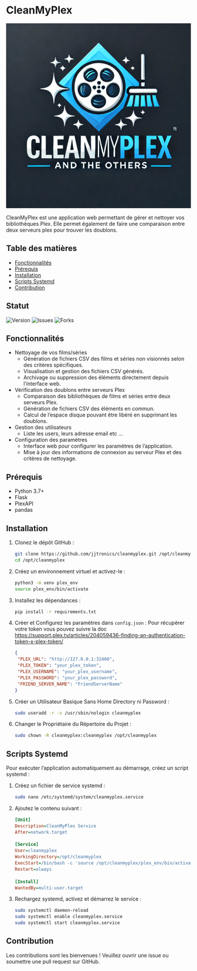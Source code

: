 # CleanMyPlex

![CleanMyPlex Logo](https://github.com/jjtronics/CleanMyPlex/blob/main/static/logo.png)

CleanMyPlex est une application web permettant de gérer et nettoyer vos bibliothèques Plex. Elle permet également de faire une comparaison entre deux serveurs plex pour trouver les doublons.

## Table des matières
- [Fonctionnalités](#fonctionnalités)
- [Prérequis](#prérequis)
- [Installation](#installation)
- [Scripts Systemd](#scripts-systemd)
- [Contribution](#contribution)

## Statut
![Version](https://img.shields.io/github/v/release/jjtronics/cleanmyplex)
![Issues](https://img.shields.io/github/issues/jjtronics/cleanmyplex)
![Forks](https://img.shields.io/github/forks/jjtronics/cleanmyplex)

## Fonctionnalités

- Nettoyage de vos films/séries
  - Génération de fichiers CSV des films et séries non visionnés selon des critères spécifiques.
  - Visualisation et gestion des fichiers CSV générés.
  - Archivage ou suppression des éléments directement depuis l’interface web.
- Vérification des doublons entre serveurs Plex
  - Comparaison des bibliothèques de films et séries entre deux serveurs Plex.
  - Génération de fichiers CSV des éléments en commun.
  - Calcul de l’espace disque pouvant être libéré en supprimant les doublons.
- Gestion des utilisateurs
  - Liste les users, leurs adresse email etc ...
- Configuration des paramètres
  - Interface web pour configurer les paramètres de l’application.
  - Mise à jour des informations de connexion au serveur Plex et des critères de nettoyage.

## Prérequis

- Python 3.7+
- Flask
- PlexAPI
- pandas

## Installation

1. Clonez le dépôt GitHub :
   ```sh
   git clone https://github.com/jjtronics/cleanmyplex.git /opt/cleanmyplex
   cd /opt/cleanmyplex

2. Créez un environnement virtuel et activez-le :

   ```sh
   python3 -m venv plex_env
   source plex_env/bin/activate

3. Installez les dépendances :
   ```bash
   pip install -r requirements.txt

4. Créer et Configurez les paramètres dans `config.json` :
   Pour récupérer votre token vous pouvez suivre la doc https://support.plex.tv/articles/204059436-finding-an-authentication-token-x-plex-token/
   ```json
   {
    "PLEX_URL": "http://127.0.0.1:32400",
    "PLEX_TOKEN": "your_plex_token",
    "PLEX_USERNAME": "your_plex_username",
    "PLEX_PASSWORD": "your_plex_password",
    "FRIEND_SERVER_NAME": "FriendServerName"
   }

5. Créer un Utilisateur Basique Sans Home Directory ni Password :
   ```sh
   sudo useradd -r -s /usr/sbin/nologin cleanmyplex

6. Changer le Propriétaire du Répertoire du Projet :
   ```sh
   sudo chown -R cleanmyplex:cleanmyplex /opt/cleanmyplex

## Scripts Systemd

Pour exécuter l’application automatiquement au démarrage, créez un script systemd :

1. Créez un fichier de service systemd :
   ```sh
   sudo nano /etc/systemd/system/cleanmyplex.service

2. Ajoutez le contenu suivant :

   ```ini
   [Unit]
   Description=CleanMyPlex Service
   After=network.target

   [Service]
   User=cleanmyplex
   WorkingDirectory=/opt/cleanmyplex
   ExecStart=/bin/bash -c 'source /opt/cleanmyplex/plex_env/bin/activate && exec python3 /opt/cleanmyplex/cleanmyplex.py'
   Restart=always

   [Install]
   WantedBy=multi-user.target

3. Rechargez systemd, activez et démarrez le service :

   ```sh
   sudo systemctl daemon-reload
   sudo systemctl enable cleanmyplex.service
   sudo systemctl start cleanmyplex.service

## Contribution

Les contributions sont les bienvenues ! Veuillez ouvrir une issue ou soumettre une pull request sur GitHub.
